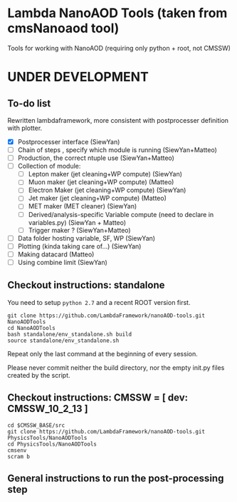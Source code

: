 # Lambda NanoAOD Tools (taken from cmsNanoaod tool)
Tools for working with NanoAOD (requiring only python + root, not CMSSW)

# UNDER DEVELOPMENT

## To-do list

  Rewritten lambdaframework, more consistent with postprocesser definition with plotter.

 - [x] Postprocesser interface (SiewYan)
 - [ ] Chain of steps , specify which module is running (SiewYan+Matteo)
 - [ ] Production, the correct ntuple use (SiewYan+Matteo)
 - [ ] Collection of module:
    - [ ] Lepton maker (jet cleaning+WP compute) (SiewYan)
    - [ ] Muon maker (jet cleaning+WP compute) (Matteo)
    - [ ] Electron Maker (jet cleaning+WP compute) (SiewYan)
    - [ ] Jet maker (jet cleaning+WP compute) (Matteo)
    - [ ] MET maker (MET cleaner) (SiewYan)
    - [ ] Derived/analysis-specific Variable compute (need to declare in variables.py) (SiewYan + Matteo)
    - [ ] Trigger maker ? (SiewYan+Matteo)
 - [ ] Data folder hosting variable, SF, WP (SiewYan)
 - [ ] Plotting (kinda taking care of...) (SiewYan)
 - [ ] Making datacard (Matteo)
 - [ ] Using combine limit (SiewYan)

## Checkout instructions: standalone

You need to setup ```python 2.7``` and a recent ROOT version first.

    git clone https://github.com/LambdaFramework/nanoAOD-tools.git NanoAODTools
    cd NanoAODTools
    bash standalone/env_standalone.sh build
    source standalone/env_standalone.sh

Repeat only the last command at the beginning of every session.

Please never commit neither the build directory, nor the empty init.py files created by the script.

## Checkout instructions: CMSSW = [ dev: CMSSW_10_2_13 ]

    cd $CMSSW_BASE/src
    git clone https://github.com/LambdaFramework/nanoAOD-tools.git PhysicsTools/NanoAODTools
    cd PhysicsTools/NanoAODTools
    cmsenv
    scram b

## General instructions to run the post-processing step
